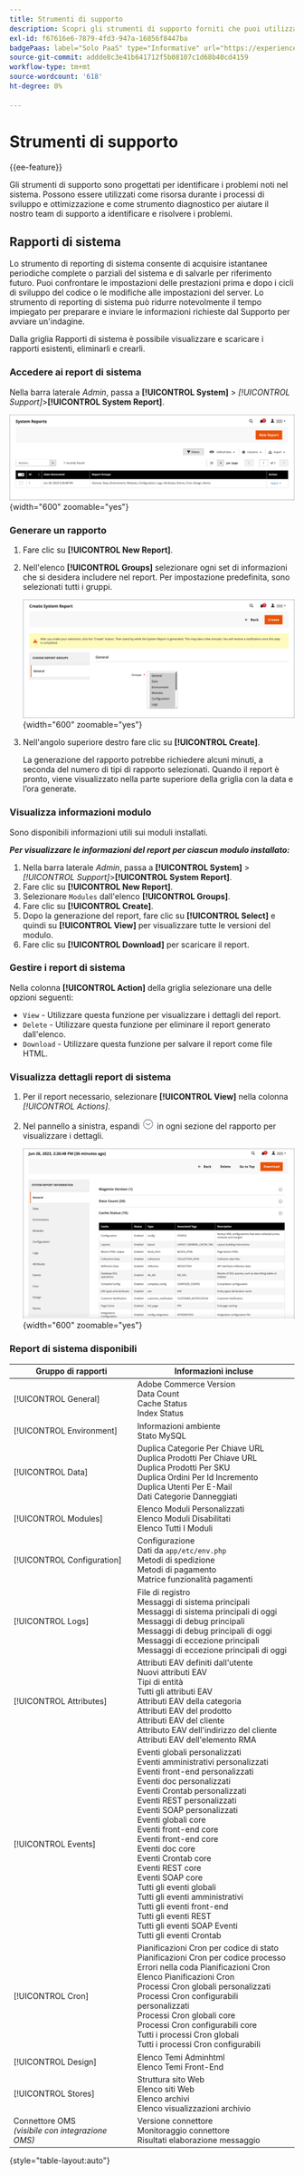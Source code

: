```yaml
---
title: Strumenti di supporto
description: Scopri gli strumenti di supporto forniti che puoi utilizzare per identificare i problemi nel sistema.
exl-id: f67616e6-7879-4fd3-947a-16856f8447ba
badgePaas: label="Solo PaaS" type="Informative" url="https://experienceleague.adobe.com/it/docs/commerce/user-guides/product-solutions" tooltip="Applicabile solo ai progetti Adobe Commerce on Cloud (infrastruttura PaaS gestita da Adobe) e ai progetti on-premise."
source-git-commit: addde8c3e41b641712f5b08107c1d68b40cd4159
workflow-type: tm+mt
source-wordcount: '618'
ht-degree: 0%

---
```


# Strumenti di supporto

{{ee-feature}}

Gli strumenti di supporto sono progettati per identificare i problemi noti nel sistema. Possono essere utilizzati come risorsa durante i processi di sviluppo e ottimizzazione e come strumento diagnostico per aiutare il nostro team di supporto a identificare e risolvere i problemi.

## Rapporti di sistema

Lo strumento di reporting di sistema consente di acquisire istantanee periodiche complete o parziali del sistema e di salvarle per riferimento futuro. Puoi confrontare le impostazioni delle prestazioni prima e dopo i cicli di sviluppo del codice o le modifiche alle impostazioni del server. Lo strumento di reporting di sistema può ridurre notevolmente il tempo impiegato per preparare e inviare le informazioni richieste dal Supporto per avviare un&#39;indagine.

Dalla griglia Rapporti di sistema è possibile visualizzare e scaricare i rapporti esistenti, eliminarli e crearli.

### Accedere ai report di sistema

Nella barra laterale _Admin_, passa a **[!UICONTROL System]** > _[!UICONTROL Support]_>**[!UICONTROL System Report]**.

![Amministratore - Report di sistema](./assets/reports.png){width="600" zoomable="yes"}

### Generare un rapporto

1. Fare clic su **[!UICONTROL New Report]**.

1. Nell&#39;elenco **[!UICONTROL Groups]** selezionare ogni set di informazioni che si desidera includere nel report. Per impostazione predefinita, sono selezionati tutti i gruppi.

   ![Report di sistema - selezionare i gruppi](./assets/report-create.png){width="600" zoomable="yes"}

1. Nell&#39;angolo superiore destro fare clic su **[!UICONTROL Create]**.

   La generazione del rapporto potrebbe richiedere alcuni minuti, a seconda del numero di tipi di rapporto selezionati. Quando il report è pronto, viene visualizzato nella parte superiore della griglia con la data e l’ora generate.

### Visualizza informazioni modulo

Sono disponibili informazioni utili sui moduli installati.

**_Per visualizzare le informazioni del report per ciascun modulo installato:_**

1. Nella barra laterale _Admin_, passa a **[!UICONTROL System]** > _[!UICONTROL Support]_>**[!UICONTROL System Report]**.
1. Fare clic su **[!UICONTROL New Report]**.
1. Selezionare `Modules` dall&#39;elenco **[!UICONTROL Groups]**.
1. Fare clic su **[!UICONTROL Create]**.
1. Dopo la generazione del report, fare clic su **[!UICONTROL Select]** e quindi su **[!UICONTROL View]** per visualizzare tutte le versioni del modulo.
1. Fare clic su **[!UICONTROL Download]** per scaricare il report.

### Gestire i report di sistema

Nella colonna **[!UICONTROL Action]** della griglia selezionare una delle opzioni seguenti:

- `View` - Utilizzare questa funzione per visualizzare i dettagli del report.
- `Delete` - Utilizzare questa funzione per eliminare il report generato dall&#39;elenco.
- `Download` - Utilizzare questa funzione per salvare il report come file HTML.

### Visualizza dettagli report di sistema

1. Per il report necessario, selezionare **[!UICONTROL View]** nella colonna _[!UICONTROL Actions]_.

1. Nel pannello a sinistra, espandi ![Il selettore di espansione](../assets/icon-display-expand.png) in ogni sezione del rapporto per visualizzare i dettagli.

   ![Informazioni generali sul report di sistema](./assets/report-information.png){width="600" zoomable="yes"}

### Report di sistema disponibili

| Gruppo di rapporti | Informazioni incluse |
| ------------ | -------------------- |
| [!UICONTROL General] | Adobe Commerce Version<br>Data Count<br>Cache Status<br>Index Status |
| [!UICONTROL Environment] | Informazioni ambiente<br>Stato MySQL |
| [!UICONTROL Data] | Duplica Categorie Per Chiave URL<br>Duplica Prodotti Per Chiave URL<br>Duplica Prodotti Per SKU<br>Duplica Ordini Per Id Incremento<br>Duplica Utenti Per E-Mail<br>Dati Categorie Danneggiati |
| [!UICONTROL Modules] | Elenco Moduli Personalizzati<br>Elenco Moduli Disabilitati<br>Elenco Tutti I Moduli |
| [!UICONTROL Configuration] | Configurazione<br>Dati da `app/etc/env.php`<br>Metodi di spedizione<br>Metodi di pagamento<br>Matrice funzionalità pagamenti |
| [!UICONTROL Logs] | File di registro<br>Messaggi di sistema principali<br>Messaggi di sistema principali di oggi<br>Messaggi di debug principali<br>Messaggi di debug principali di oggi<br>Messaggi di eccezione principali<br>Messaggi di eccezione principali di oggi |
| [!UICONTROL Attributes] | Attributi EAV definiti dall&#39;utente<br>Nuovi attributi EAV<br>Tipi di entità<br>Tutti gli attributi EAV<br>Attributi EAV della categoria<br>Attributi EAV del prodotto<br>Attributi EAV del cliente<br>Attributo EAV dell&#39;indirizzo del cliente<br>Attributi EAV dell&#39;elemento RMA |
| [!UICONTROL Events] | Eventi globali personalizzati<br>Eventi amministrativi personalizzati<br>Eventi front-end personalizzati<br>Eventi doc personalizzati<br>Eventi Crontab personalizzati<br>Eventi REST personalizzati<br>Eventi SOAP personalizzati<br>Eventi globali core<br>Eventi front-end core<br>Eventi front-end core<br>Eventi doc core<br>Eventi Crontab core<br>Eventi REST core<br>Eventi SOAP core<br>Tutti gli eventi globali<br>Tutti gli eventi amministrativi<br>Tutti gli eventi front-end<br>Tutti gli eventi REST<br>Tutti gli eventi SOAP Eventi<br>Tutti gli eventi Crontab<br> |
| [!UICONTROL Cron] | Pianificazioni Cron per codice di stato<br>Pianificazioni Cron per codice processo<br>Errori nella coda Pianificazioni Cron<br>Elenco Pianificazioni Cron<br>Processi Cron globali personalizzati<br>Processi Cron configurabili personalizzati<br>Processi Cron globali core<br>Processi Cron configurabili core<br>Tutti i processi Cron globali<br>Tutti i processi Cron configurabili |
| [!UICONTROL Design] | Elenco Temi Adminhtml<br>Elenco Temi Front-End |
| [!UICONTROL Stores] | Struttura sito Web<br>Elenco siti Web<br>Elenco archivi<br>Elenco visualizzazioni archivio |
| Connettore OMS <br>_(visibile con integrazione OMS)_ | Versione connettore<br>Monitoraggio connettore<br>Risultati elaborazione messaggio |

{style="table-layout:auto"}

